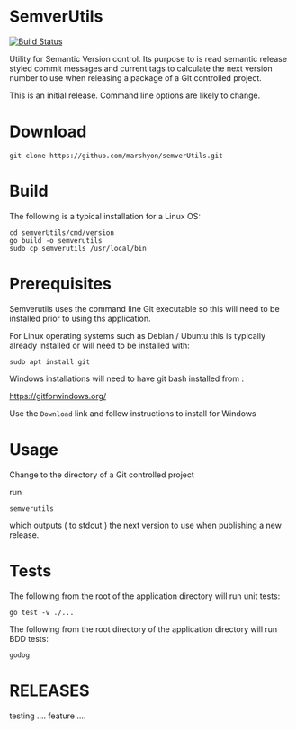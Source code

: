 # SemverUtils

[![Build Status](https://dev.azure.com/marshyon/marshyon/_apis/build/status/semver-master-CI?branchName=master)](https://dev.azure.com/marshyon/marshyon/_build/latest?definitionId=9&branchName=master)

Utility for Semantic Version control. Its purpose to is read semantic release styled commit messages and current tags to calculate the next version number to use when releasing a package of a Git controlled project.

This is an initial release. Command line options are likely to change. 


# Download

```
git clone https://github.com/marshyon/semverUtils.git
```

# Build

The following is a typical installation for a Linux OS:

```
cd semverUtils/cmd/version
go build -o semverutils
sudo cp semverutils /usr/local/bin
```
# Prerequisites

Semverutils uses the command line Git executable so this will need to be installed prior to using ths application.

For Linux operating systems such as Debian / Ubuntu this is typically already installed or will need to be installed with:

```
sudo apt install git
```

Windows installations will need to have git bash installed from :

https://gitforwindows.org/

Use the `Download` link and follow instructions to install for Windows

# Usage

Change to the directory of a Git controlled project

run

```
semverutils
```

which outputs ( to stdout ) the next version to use when publishing a new release. 

# Tests

The following from the root of the application directory will run unit tests:

```
go test -v ./...
```
The following from the root directory of the application directory will run BDD tests:

```
godog
```

# RELEASES

testing ....
feature ....

